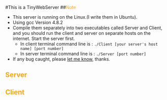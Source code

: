 #This is a TinyWebServer
##<font color = "orange">Note</font>
- This server is running on the Linux.(I write them in Ubuntu).
- Using gcc Version 4.8.2 
- Compile them separately into two executables called Server and Client, and you should run the client and server 
on separate hosts on the internet. Start the server first.
    - In client terminal command line is : `./Client [your server's host name] [port number]`
    - In server terminal command line is : `./Server [port number]`
- If any bug caught, please [let me know](https://github.com/Soyn/TinyWebServer/issues), thanks.

## <font color = "orange">Server</font>
## <font color="orange">Client</font>



